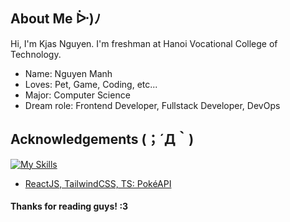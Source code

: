 
## About Me ᐕ)ﾉ
Hi, I'm Kjas Nguyen. I'm freshman at Hanoi Vocational College of Technology.
- Name: Nguyen Manh
- Loves: Pet, Game, Coding, etc...
- Major: Computer Science
- Dream role: Frontend Developer, Fullstack Developer, DevOps


## Acknowledgements (；´Д｀)

[![My Skills](https://skillicons.dev/icons?i=html,css,js,react,ts,nextjs,java,postman,figma,ps)](https://skillicons.dev)

- [ReactJS, TailwindCSS, TS: PokéAPI](https://pokeapi.kjasng.com/)


#### Thanks for reading guys! :3
